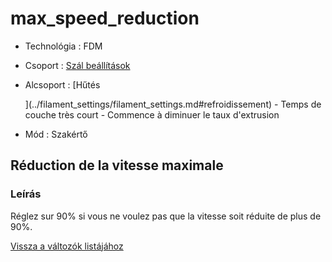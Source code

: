 # max\_speed\_reduction

* Technológia : FDM
* Csoport : [Szál beállítások](../filament_settings/filament_settings.md)
* Alcsoport : \[Hűtés

  \]\(../filament\_settings/filament\_settings.md\#refroidissement\) - Temps de couche très court - Commence à diminuer le taux d'extrusion

* Mód : Szakértő

## Réduction de la vitesse maximale

### Leírás

Réglez sur 90% si vous ne voulez pas que la vitesse soit réduite de plus de 90%.

[Vissza a változók listájához](../../variable_list)

